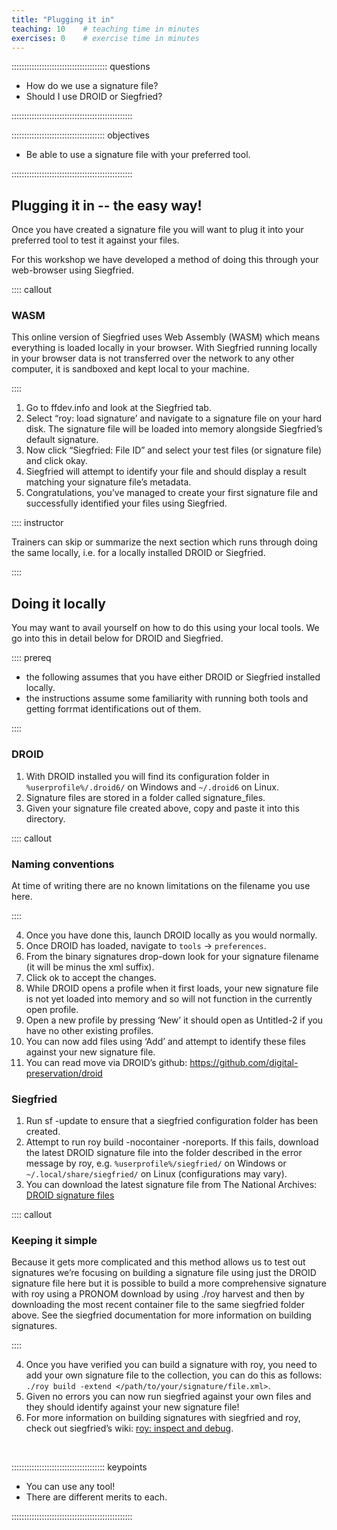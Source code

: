 ```yaml
---
title: "Plugging it in"
teaching: 10    # teaching time in minutes
exercises: 0    # exercise time in minutes
---
```


:::::::::::::::::::::::::::::::::::::: questions

- How do we use a signature file?
- Should I use DROID or Siegfried?


::::::::::::::::::::::::::::::::::::::::::::::::

::::::::::::::::::::::::::::::::::::: objectives

- Be able to use a signature file with your preferred tool.

::::::::::::::::::::::::::::::::::::::::::::::::

## Plugging it in -- the easy way!

Once you have created a signature file you will want to plug it into your
preferred tool to test it against your files.

For this workshop we have developed a method of doing this through your
web-browser using Siegfried.

:::: callout

### WASM

This online version of Siegfried uses Web Assembly (WASM) which means
everything is loaded locally in your browser. With Siegfried running
locally in your browser data is not transferred over the network to any
other computer, it is sandboxed and kept local to your machine.

::::

1. Go to ffdev.info and look at the Siegfried tab.
2. Select “roy: load signature’ and navigate to a signature file on your
hard disk. The signature file will be loaded into memory alongside
Siegfried’s default signature.
3. Now click “Siegfried: File ID” and select your test files
(or signature file) and click okay.
4. Siegfried will attempt to identify your file and should display a
result matching your signature file’s metadata.
5. Congratulations, you’ve managed to create your first signature file
and successfully identified your files using Siegfried.

:::: instructor

Trainers can skip or summarize the next section which runs through doing the
same locally, i.e. for a locally installed DROID or Siegfried.

::::

## Doing it locally

You may want to avail yourself on how to do this using your local tools.
We go into this in detail below for DROID and Siegfried.

:::: prereq

* the following assumes that you have either DROID or Siegfried
installed locally.
* the instructions assume some familiarity with running both tools and
getting forrmat identifications out of them.

::::

### DROID

1. With DROID installed you will find its configuration folder
in `%userprofile%/.droid6/`  on Windows and `~/.droid6` on Linux.
2. Signature files are stored in a folder called signature_files.
3. Given your signature file created above, copy and paste it into
this directory.

:::: callout

### Naming conventions

At time of writing there are no known limitations on the filename you use here.

::::

4. Once you have done this, launch DROID locally as you would normally.
5. Once DROID has loaded, navigate to `tools` -> `preferences`.
6. From the binary signatures drop-down look for your signature filename
(it will be minus the xml suffix).
7. Click ok to accept the changes.
8. While DROID opens a profile when it first loads, your new signature file
is not yet loaded into memory and so will not function in the currently
open profile.
8. Open a new profile by pressing ‘New’ it should open as Untitled-2 if you
have no other existing profiles.
10. You can now add files using ‘Add’ and attempt to identify these files
against your new signature file.
11. You can read move via DROID’s github: https://github.com/digital-preservation/droid

### Siegfried

1. Run sf -update to ensure that a siegfried configuration folder has
been created.
2. Attempt to run roy build -nocontainer -noreports. If this fails,
download the latest DROID signature file into the folder described in the
error message by roy, e.g. `%userprofile%/siegfried/` on
Windows or `~/.local/share/siegfried/` on Linux (configurations may vary).
3. You can download the latest signature file from The National Archives:
[DROID signature files](https://www.nationalarchives.gov.uk/aboutapps/pronom/droid-signature-files.htm)

:::: callout

### Keeping it simple

Because it gets more complicated and this method allows us to test out
signatures we’re focusing on building a signature file using just the DROID
signature file here but it is possible to build a more comprehensive signature
with roy using a PRONOM download by using ./roy harvest and then by
downloading the most recent container file to the same siegfried folder
above. See the siegfried documentation for more information on
building signatures.

::::

4. Once you have verified you can build a signature with roy, you need
to add your own signature file to the collection, you can do this
as follows: `./roy build -extend </path/to/your/signature/file.xml>`.
5. Given no errors you can now run siegfried against your own files and
they should identify against your new signature file!
6. For more information on building signatures with siegfried and roy,
check out siegfried’s wiki: [roy: inspect and debug](https://github.com/richardlehane/siegfried/wiki/Inspect-and-Debug).

<!-- NB. Keypoints should appear at the end of the markdown file. Aesthetically
     it looks like it's better with an additional newline so adding that
     here and using this comment as a separator to make it easy to read
     content.
-->

<br>

::::::::::::::::::::::::::::::::::::: keypoints

- You can use any tool!
- There are different merits to each.

::::::::::::::::::::::::::::::::::::::::::::::::
